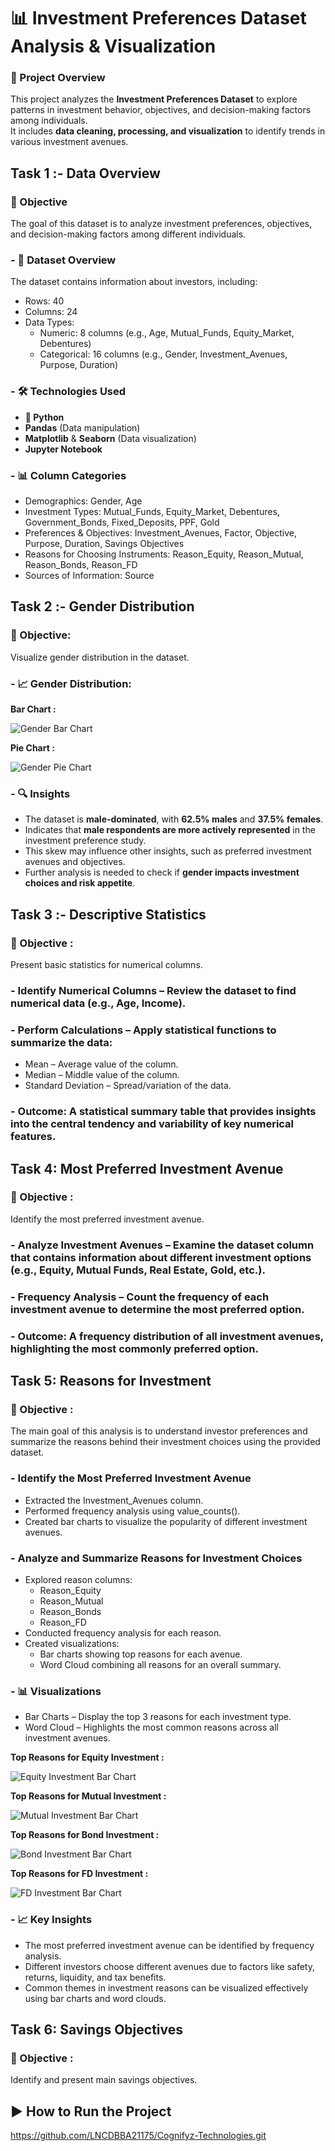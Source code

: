 # 📊 Investment Preferences Dataset Analysis & Visualization

### 🚀 Project Overview
This project analyzes the **Investment Preferences Dataset** to explore patterns in investment behavior, objectives, and decision-making factors among individuals.  
It includes **data cleaning, processing, and visualization** to identify trends in various investment avenues.

## Task 1 :- Data Overview
### 📌 Objective
The goal of this dataset is to analyze investment preferences, objectives, and decision-making factors among different individuals.

### - 📂 Dataset Overview
The dataset contains information about investors, including:

- Rows: 40
- Columns: 24 
- Data Types:
  - Numeric: 8 columns (e.g., Age, Mutual_Funds, Equity_Market, Debentures)
  - Categorical: 16 columns (e.g., Gender, Investment_Avenues, Purpose, Duration)
  
### - 🛠 Technologies Used
- **🐍 Python**
- **Pandas** (Data manipulation)  
- **Matplotlib** & **Seaborn** (Data visualization)  
- **Jupyter Notebook**

### - 📊 Column Categories
- Demographics: Gender, Age
- Investment Types: Mutual_Funds, Equity_Market, Debentures, Government_Bonds, Fixed_Deposits, PPF, Gold
- Preferences & Objectives: Investment_Avenues, Factor, Objective, Purpose, Duration, Savings Objectives
- Reasons for Choosing Instruments: Reason_Equity, Reason_Mutual, Reason_Bonds, Reason_FD
- Sources of Information: Source

## Task 2 :- Gender Distribution
### 📌 Objective: 
Visualize gender distribution in the dataset.

### - 📈 Gender Distribution:
**Bar Chart :**  

![Gender Bar Chart](https://github.com/LNCDBBA21175/Cognifyz-Technologies/blob/2acdb739b56d922a3fed3714433519e960e4d186/bar%20graph.png)

**Pie Chart :**

![Gender Pie Chart](https://github.com/LNCDBBA21175/Cognifyz-Technologies/blob/5feca0eedac213dddf3b31cc6d015b32a470eef0/pie%20chart.png)

### - 🔍 Insights
- The dataset is **male-dominated**, with **62.5% males** and **37.5% females**.  
- Indicates that **male respondents are more actively represented** in the investment preference study.  
- This skew may influence other insights, such as preferred investment avenues and objectives.  
- Further analysis is needed to check if **gender impacts investment choices and risk appetite**.

## Task 3 :- Descriptive Statistics
### 📌 Objective :
Present basic statistics for numerical columns.

### - Identify Numerical Columns – Review the dataset to find numerical data (e.g., Age, Income).
### - Perform Calculations – Apply statistical functions to summarize the data:
- Mean – Average value of the column.
- Median – Middle value of the column.
- Standard Deviation – Spread/variation of the data.

### - Outcome: A statistical summary table that provides insights into the central tendency and variability of key numerical features.

## Task 4: Most Preferred Investment Avenue
### 📌 Objective :
Identify the most preferred investment avenue.

### - Analyze Investment Avenues – Examine the dataset column that contains information about different investment options (e.g., Equity, Mutual Funds, Real Estate, Gold, etc.).
### - Frequency Analysis – Count the frequency of each investment avenue to determine the most preferred option.

### - Outcome: A frequency distribution of all investment avenues, highlighting the most commonly preferred option.

## Task 5: Reasons for Investment
### 📌 Objective :
The main goal of this analysis is to understand investor preferences and summarize the reasons behind their investment choices using the provided dataset.

### - Identify the Most Preferred Investment Avenue
- Extracted the Investment_Avenues column.
- Performed frequency analysis using value_counts().
- Created bar charts to visualize the popularity of different investment avenues.

### - Analyze and Summarize Reasons for Investment Choices
- Explored reason columns:
  - Reason_Equity
  - Reason_Mutual
  - Reason_Bonds
  - Reason_FD
- Conducted frequency analysis for each reason.
- Created visualizations:
  - Bar charts showing top reasons for each avenue.
  - Word Cloud combining all reasons for an overall summary.

### - 📊 Visualizations
- Bar Charts – Display the top 3 reasons for each investment type.
- Word Cloud – Highlights the most common reasons across all investment avenues.
  
**Top Reasons for Equity Investment :**  

![Equity Investment Bar Chart](https://github.com/LNCDBBA21175/Cognifyz-Technologies/blob/dc965d9cd677a798daa5b20c7e775f20b2d5f9c7/Equity%20Investment%20Bar%20Chart.png)

**Top Reasons for Mutual Investment :**  

![Mutual Investment Bar Chart](https://github.com/LNCDBBA21175/Cognifyz-Technologies/blob/e82059c2b7e7991ab03005e8b93e3c8d6ad6d82f/Mutual%20Investment%20Bar%20Chart.png)

**Top Reasons for Bond Investment :**  

![Bond Investment Bar Chart](https://github.com/LNCDBBA21175/Cognifyz-Technologies/blob/dbd26b04ffb6446b7c7983d7cce35deda499662d/Bond%20Investment%20Bar%20Chart.png)

**Top Reasons for FD Investment :**  

![FD Investment Bar Chart](https://github.com/LNCDBBA21175/Cognifyz-Technologies/blob/370fd04c53444cd04b89855d0df450d5e3d7972b/FD%20Investment%20Chart.png)

### - 📈 Key Insights
- The most preferred investment avenue can be identified by frequency analysis.
- Different investors choose different avenues due to factors like safety, returns, liquidity, and tax benefits.
- Common themes in investment reasons can be visualized effectively using bar charts and word clouds.

## Task 6: Savings Objectives
### 📌 Objective :
Identify and present main savings objectives.

## ▶ How to Run the Project
https://github.com/LNCDBBA21175/Cognifyz-Technologies.git
